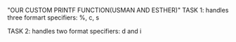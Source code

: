 "OUR CUSTOM PRINTF FUNCTION(USMAN AND ESTHER)"
TASK 1: handles three formart specifiers: %, c, s

TASK 2: handles two format specifiers: d and i
